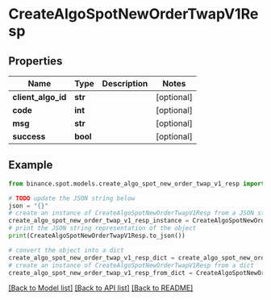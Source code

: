# CreateAlgoSpotNewOrderTwapV1Resp


## Properties

Name | Type | Description | Notes
------------ | ------------- | ------------- | -------------
**client_algo_id** | **str** |  | [optional] 
**code** | **int** |  | [optional] 
**msg** | **str** |  | [optional] 
**success** | **bool** |  | [optional] 

## Example

```python
from binance.spot.models.create_algo_spot_new_order_twap_v1_resp import CreateAlgoSpotNewOrderTwapV1Resp

# TODO update the JSON string below
json = "{}"
# create an instance of CreateAlgoSpotNewOrderTwapV1Resp from a JSON string
create_algo_spot_new_order_twap_v1_resp_instance = CreateAlgoSpotNewOrderTwapV1Resp.from_json(json)
# print the JSON string representation of the object
print(CreateAlgoSpotNewOrderTwapV1Resp.to_json())

# convert the object into a dict
create_algo_spot_new_order_twap_v1_resp_dict = create_algo_spot_new_order_twap_v1_resp_instance.to_dict()
# create an instance of CreateAlgoSpotNewOrderTwapV1Resp from a dict
create_algo_spot_new_order_twap_v1_resp_from_dict = CreateAlgoSpotNewOrderTwapV1Resp.from_dict(create_algo_spot_new_order_twap_v1_resp_dict)
```
[[Back to Model list]](../README.md#documentation-for-models) [[Back to API list]](../README.md#documentation-for-api-endpoints) [[Back to README]](../README.md)


